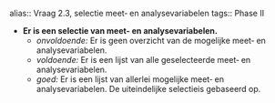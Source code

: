 alias:: Vraag 2.3, selectie meet‐ en analysevariabelen
tags:: Phase II

- **Er is een selectie van meet‐ en analysevariabelen.**
	- *onvoldoende:* Er is geen overzicht van de mogelijke meet‐ en analysevariabelen.
	- *voldoende:* Er is een lijst van alle geselecteerde meet‐ en analysevariabelen.
	- *goed:* Er is een lijst van allerlei mogelijke meet‐ en analysevariabelen. De uiteindelijke selectieis gebaseerd op.